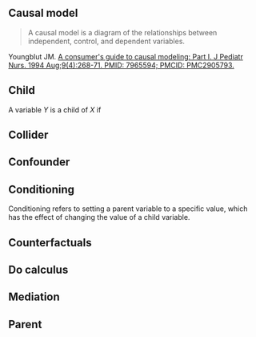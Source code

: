 ## Causal model
> A causal model is a diagram of the relationships between independent, control, and dependent variables.

Youngblut JM. [A consumer's guide to causal modeling: Part I. J Pediatr Nurs. 1994 Aug;9(4):268-71. PMID: 7965594; PMCID: PMC2905793.](https://www.ncbi.nlm.nih.gov/pmc/articles/PMC2905793/)

## Child
A variable $Y$ is a child of $X$ if 

## Collider

## Confounder

## Conditioning
Conditioning refers to setting a parent variable to a specific value, which has the effect of changing the value of a child variable.

## Counterfactuals


## Do calculus

## Mediation

## Parent
